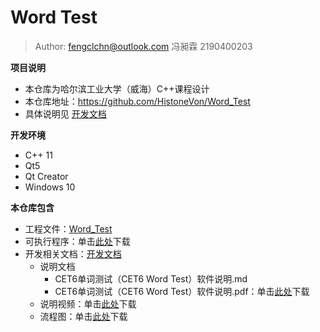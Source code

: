 # Word Test

> Author: fengclchn@outlook.com 冯昶霖 2190400203

**项目说明**

* 本仓库为哈尔滨工业大学（威海）C++课程设计
* 本仓库地址：https://github.com/HistoneVon/Word_Test
* 具体说明见 [开发文档](./开发文档)

**开发环境**

* C++ 11
* Qt5
* Qt Creator
* Windows 10

**本仓库包含**

* 工程文件：[Word_Test](./Word_Test)
* 可执行程序：单击[此处](https://github.com/HistoneVon/Word_Test/releases/download/1.2.4/WordTest_Ver1.2.4.exe)下载
* 开发相关文档：[开发文档](./开发文档)
  * 说明文档
    * CET6单词测试（CET6 Word Test）软件说明.md
    * CET6单词测试（CET6 Word Test）软件说明.pdf：单击[此处](https://histone-obs.obs.cn-southwest-2.myhuaweicloud.com/github/SOTI/Word_Test/%E5%BC%80%E5%8F%91%E6%96%87%E6%A1%A3/CET6%E5%8D%95%E8%AF%8D%E6%B5%8B%E8%AF%95%EF%BC%88CET6%20Word%20Test%EF%BC%89%E8%BD%AF%E4%BB%B6%E8%AF%B4%E6%98%8E.pdf)下载
  * 说明视频：单击[此处](https://histone-obs.obs.cn-southwest-2.myhuaweicloud.com/github/SOTI/Word_Test/%E5%BC%80%E5%8F%91%E6%96%87%E6%A1%A3/%E4%BD%BF%E7%94%A8%E8%AF%B4%E6%98%8E%E8%A7%86%E9%A2%91.mkv)下载
  * 流程图：单击[此处](https://histone-obs.obs.cn-southwest-2.myhuaweicloud.com/github/SOTI/Word_Test/%E5%BC%80%E5%8F%91%E6%96%87%E6%A1%A3/%E9%A1%B9%E7%9B%AE%E5%BC%80%E5%8F%91%E4%B8%AD%E7%94%BB%E7%9A%84%E6%B5%81%E7%A8%8B%E5%9B%BE.7z)下载